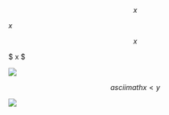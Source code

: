 $$x$$

$x$

$$
x
$$

$
x
$

![](bilibili:BV1Ka411b7fC)

$$asciimath
x < y
$$

![](bilibili:BV1bv411p7U5?page=4&t=82)

